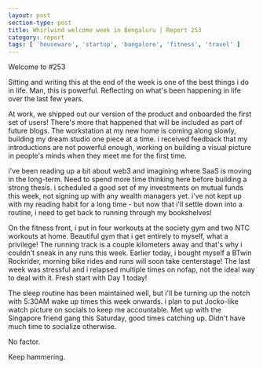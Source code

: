 ```yaml
---
layout: post
section-type: post
title: Whirlwind welcome week in Bengaluru | Report 253
category: report
tags: [ 'houseware', 'startup', 'bangalore', 'fitness', 'travel' ]
---
```


Welcome to #253

Sitting and writing this at the end of the week is one of the best things i do in life. Man, this is powerful. Reflecting on what's been happening in life over the last few years.

At work, we shipped out our version of the product and onboarded the first set of users! There's more that happened that will be included as part of future blogs. The workstation at my new home is coming along slowly, building my dream studio one piece at a time. i received feedback that my introductions are not powerful enough, working on building a visual picture in people's minds when they meet me for the first time. 

i've been reading up a bit about web3 and imagining where SaaS is moving in the long-term. Need to spend more time thinking here before building a strong thesis. i scheduled a good set of my investments on mutual funds this week, not signing up with any wealth managers yet. i've not kept up with my reading habit for a long time - but now that i'll settle down into a routine, i need to get back to running through my bookshelves!

On the fitness front, i put in four workouts at the society gym and two NTC workouts at home. Beautiful gym that i get entirely to myself, what a privilege! The running track is a couple kilometers away and that's why i couldn't sneak in any runs this week. Earlier today, i bought myself a BTwin Rockrider, morning bike rides and runs will soon take centerstage! The last week was stressful and i relapsed multiple times on nofap, not the ideal way to deal with it. Fresh start with Day 1 today!

The sleep routine has been maintained well, but i'll be turning up the notch with 5:30AM wake up times this week onwards. i plan to put Jocko-like watch picture on socials to keep me accountable. Met up with the Singapore friend gang this Saturday, good times catching up. Didn't have much time to socialize otherwise. 

No factor.

Keep hammering.